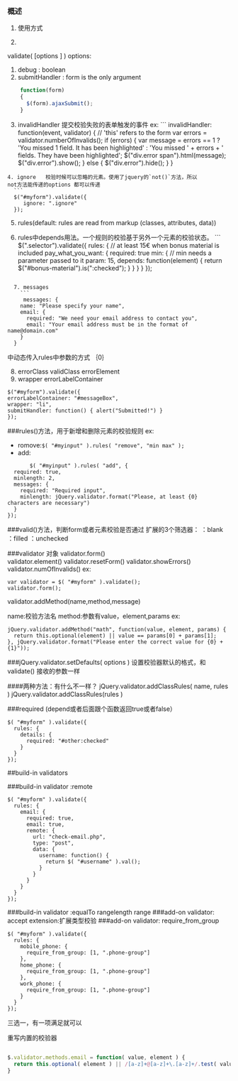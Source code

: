 ### 概述

1. 使用方式

2.


validate( [options ] )
  options:
  1. debug  : boolean
  2. submitHandler :   form  is  the only argument
```javascript
    function(form) 
    {
      $(form).ajaxSubmit();
    }
```
  3. invalidHandler   提交校验失败的表单触发的事件
     ex:
    ```
     invalidHandler: function(event, validator) {
    // 'this' refers to the form
    var errors = validator.numberOfInvalids();
    if (errors) {
      var message = errors == 1
        ? 'You missed 1 field. It has been highlighted'
        : 'You missed ' + errors + ' fields. They have been highlighted';
      $("div.error span").html(message);
      $("div.error").show();
    } else {
      $("div.error").hide();
    }
  }
  ```
  4. ignore   校验时候可以忽略的元素。使用了jquery的`not()`方法，所以
  not方法能传递的options 都可以传递
    ```
    $("#myform").validate({
       ignore: ".ignore"
    });

```
  5. rules(default: rules are read from markup (classes, attributes, data))

  6. rules中depends用法。一个规则的校验基于另外一个元素的校验状态。
    ```
    $(".selector").validate({
  rules: {
    // at least 15€ when bonus material is included
    pay_what_you_want: {
      required: true
      min: {
        // min needs a parameter passed to it
        param: 15,
        depends: function(element) {
          return $("#bonus-material").is(":checked");
        }
      }
    }
  }
});
```

  7. messages  
    ```
     messages: {
    name: "Please specify your name",
    email: {
      required: "We need your email address to contact you",
      email: "Your email address must be in the format of name@domain.com"
    }
  }
  ```
  中动态传入rules中参数的方式 ｛0｝


  8.  errorClass  validClass  errorElement
  9.   wrapper   errorLabelContainer
  ```
  $("#myform").validate({
  errorLabelContainer: "#messageBox",
  wrapper: "li",
  submitHandler: function() { alert("Submitted!") }
  });
 ```

###rules()方法，用于新增和删除元素的校验规则
ex:
   - romove:`$( "#myinput" ).rules( "remove", "min max" );`
   - add:
```
       $( "#myinput" ).rules( "add", {
  required: true,
  minlength: 2,
  messages: {
    required: "Required input",
    minlength: jQuery.validator.format("Please, at least {0} characters are necessary")
  }
});

```

###valid()方法，判断form或者元素校验是否通过
扩展的3个筛选器：  ：blank   ：filled  ：unchecked




###validator 对象
validator.form()  
validator.element()
validator.resetForm()
validator.showErrors()
validator.numOfInvalids()
ex:
```
var validator = $( "#myform" ).validate();
validator.form();
```


validator.addMethod(name,method,message)

name:校验方法名
method:参数有value，element,params
ex:
```
jQuery.validator.addMethod("math", function(value, element, params) {
  return this.optional(element) || value == params[0] + params[1];
}, jQuery.validator.format("Please enter the correct value for {0} + {1}"));

```



###jQuery.validator.setDefaults( options )
设置校验器默认的格式，和validate() 接收的参数一样

####两种方法：有什么不一样？
jQuery.validator.addClassRules( name, rules )
jQuery.validator.addClassRules(rules )







###required  (depend或者后面跟个函数返回true或者false）   
 
```
$( "#myform" ).validate({
  rules: {
    details: {
      required: "#other:checked"
    }
  }
});
```

##build-in validators

###build-in validator :remote

```
$( "#myform" ).validate({
  rules: {
    email: {
      required: true,
      email: true,
      remote: {
        url: "check-email.php",
        type: "post",
        data: {
          username: function() {
            return $( "#username" ).val();
          }
        }
      }
    }
  }
});
```

###build-in validator :equalTo   rangelength  range
###add-on validator:  accept  extension:扩展类型校验
###add-on validator: require_from_group 

```
$( "#myform" ).validate({
  rules: {
    mobile_phone: {
      require_from_group: [1, ".phone-group"]
    },
    home_phone: {
      require_from_group: [1, ".phone-group"]
    },
    work_phone: {
      require_from_group: [1, ".phone-group"]
    }
  }
});
```

三选一，有一项满足就可以



重写内置的校验器

```javascript

$.validator.methods.email = function( value, element ) {
  return this.optional( element ) || /[a-z]+@[a-z]+\.[a-z]+/.test( value );
}

```


